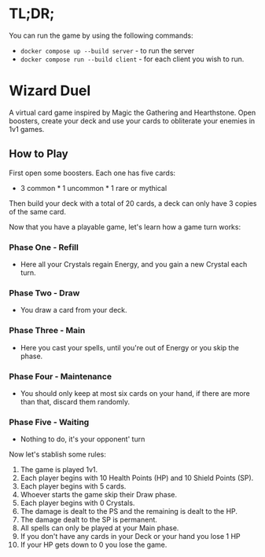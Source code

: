 # TL;DR;
You can run the game by using the following commands:

* `docker compose up --build server` - to run the server
* `docker compose run --build client` - for each client you wish to run.


# Wizard Duel

A virtual card game inspired by Magic the Gathering and Hearthstone. Open boosters, create your
deck and use your cards to obliterate your enemies in 1v1 games.

## How to Play

First open some boosters. Each one has five cards:

* 3 common * 1 uncommon * 1 rare or mythical

Then build your deck with a total of 20 cards, a deck can only have 3 copies of the same card.

Now that you have a playable game, let's learn how a game turn works:

### Phase One - Refill

- Here all your Crystals regain Energy, and you gain a new Crystal each turn.

### Phase Two - Draw

- You draw a card from your deck.

### Phase Three - Main

- Here you cast your spells, until you're out of Energy or you skip the phase.

### Phase Four - Maintenance

- You should only keep at most six cards on your hand, if there are more than that, discard
them randomly.

### Phase Five - Waiting

- Nothing to do, it's your opponent' turn

Now let's stablish some rules:

 1. The game is played 1v1.
 2. Each player begins with 10 Health Points (HP) and 10 Shield Points (SP).
 3. Each player begins with 5 cards.
 4. Whoever starts the game skip their Draw phase.
 5. Each player begins with 0 Crystals.
 6. The damage is dealt to the PS and the remaining is dealt to the HP.
 7. The damage dealt to the SP is permanent.
 8. All spells can only be played at your Main phase.
 9. If you don't have any cards in your Deck or your hand you lose 1 HP
10. If your HP gets down to 0 you lose the game.
